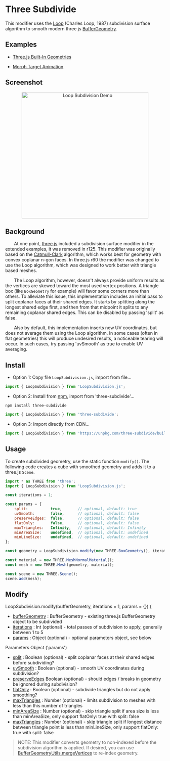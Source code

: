 # Three Subdivide

This modifier uses the [Loop](https://en.wikipedia.org/wiki/Loop_subdivision_surface) (Charles Loop, 1987) subdivision surface algorithm to smooth modern three.js [BufferGeometry](https://threejs.org/docs/?q=geometry#api/en/core/BufferGeometry).

## Examples

- <a href='https://stevinz.github.io/three-subdivide/LoopSubdivision.html'>Three.js Built-In Geometries</a>

- <a href='https://stevinz.github.io/three-subdivide/MorphTargets.html'>Morph Target Animation</a>

## Screenshot

<p align="center"><img width='400' src='example/textures/subdivded.jpg' alt='Loop Subdivision Demo' /></p>

## Background

&nbsp;&nbsp;&nbsp;&nbsp;&nbsp;&nbsp;&nbsp;At one point, [three.js](https://threejs.org/) included a subdivision surface modifier in the extended examples, it was removed in r125. This modifier was originally based on the [Catmull-Clark](https://en.wikipedia.org/wiki/Catmull%E2%80%93Clark_subdivision_surface) algorithm, which works best for geometry with convex coplanar n-gon faces. In three.js r60 the modifier was changed to use the Loop algorithm, which was designed to work better with triangle based meshes.

&nbsp;&nbsp;&nbsp;&nbsp;&nbsp;&nbsp;&nbsp;The Loop algorithm, however, doesn't always provide uniform results as the vertices are skewed toward the most used vertex positions. A triangle box (like `BoxGeometry` for example) will favor some corners more than others. To alleviate this issue, this implementation includes an initial pass to split coplanar faces at their shared edges. It starts by splitting along the longest shared edge first, and then from that midpoint it splits to any remaining coplanar shared edges. This can be disabled by passing 'split' as false.
</div>

&nbsp;&nbsp;&nbsp;&nbsp;&nbsp;&nbsp;&nbsp;Also by default, this implementation inserts new UV coordinates, but does not average them using the Loop algorithm. In some cases (often in flat geometries) this will produce undesired results, a noticeable tearing will occur. In such cases, try passing 'uvSmooth' as true to enable UV averaging.

## Install

- Option 1: Copy file `LoopSubdivision.js`, import from file...

```javascript
import { LoopSubdivision } from 'LoopSubdivision.js';
```

- Option 2: Install from [npm](https://www.npmjs.com/package/three-subdivide), import from 'three-subdivide'...
```
npm install three-subdivide
```
```javascript
import { LoopSubdivision } from 'three-subdivide';
```

- Option 3: Import directly from CDN...
```javascript
import { LoopSubdivision } from 'https://unpkg.com/three-subdivide/build/index.module.js';
```

## Usage

To create subdivided geometry, use the static function `modify()`. The following code creates a cube with smoothed geometry and adds it to a three.js `Scene`.

```javascript
import * as THREE from 'three';
import { LoopSubdivision } from 'LoopSubdivision.js';

const iterations = 1;

const params = {
    split:          true,       // optional, default: true
    uvSmooth:       false,      // optional, default: false
    preserveEdges:  false,      // optional, default: false
    flatOnly:       false,      // optional, default: false
    maxTriangles:   Infinity,   // optional, default: Infinity
    minAreaSize:    undefined,  // optional, default: undefined
    minLineSize:    undefined,  // optional, default: undefined
};

const geometry = LoopSubdivision.modify(new THREE.BoxGeometry(), iterations, params);

const material = new THREE.MeshNormalMaterial();
const mesh = new THREE.Mesh(geometry, material);

const scene = new THREE.Scene();
scene.add(mesh);
```

## Modify

LoopSubdivision.modify(bufferGeometry, iterations = 1, params = {}) {

- [bufferGeometry]() : BufferGeometry - existing three.js BufferGeometry object to be subdivided
- [iterations]() : Int (optional) - total passes of subdivision to apply, generally between 1 to 5
- [params]() : Object (optional) - optional parameters object, see below

Parameters Object ('params')

- [split]() : Boolean (optional) - split coplanar faces at their shared edges before subdividing?
- [uvSmooth]() : Boolean (optional) - smooth UV coordinates during subdivision?
- [preserveEdges]() Boolean (optional) - should edges / breaks in geometry be ignored during subdivision?
- [flatOnly]() : Boolean (optional) - subdivide triangles but do not apply smoothing?
- [maxTriangles]() : Number (optional) - limits subdivision to meshes with less than this number of triangles
- [minAreaSize]() : Number (optional) - skip triangle split if area size is less than minAreaSize, only support flatOnly: true with split: false
- [maxTriangles]() : Number (optional) - skip triangle split if longest distance between triangle point is less than minLineSize, only support flatOnly: true with split: false

> NOTE: This modifier converts geometry to non-indexed before the subdivision algorithm is applied. If desired, you can use [BufferGeometryUtils.mergeVertices](https://threejs.org/docs/?q=buffer#examples/en/utils/BufferGeometryUtils.mergeVertices) to re-index geometry.
